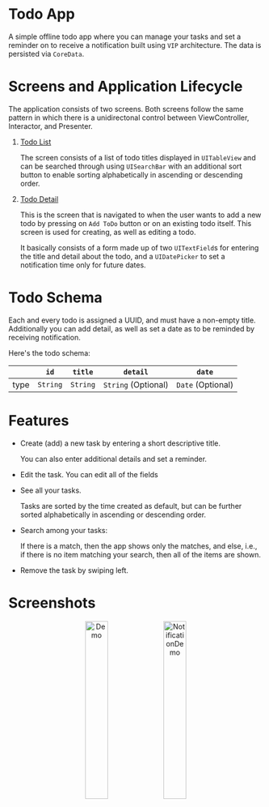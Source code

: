 # Todo App
A simple offline todo app where you can manage your tasks and set a reminder on to receive a notification built using `VIP` architecture. The data is persisted via `CoreData`.

# Screens and Application Lifecycle
The application consists of two screens. Both screens follow the same pattern in which there is a unidirectonal control between ViewController, Interactor, and Presenter.
1. [Todo List](VipToDoApp/Items)

   The screen consists of a list of todo titles displayed in `UITableView` and can be searched through using `UISearchBar` with an additional sort button to enable sorting alphabetically in ascending or descending order.
2. [Todo Detail](VipToDoApp/Detail)

   This is the screen that is navigated to when the user wants to add a new todo by pressing on `Add ToDo` button or on an existing todo itself.
   This screen is used for creating, as well as editing a todo.
   
   It basically consists of a form made up of two `UITextField`s for entering the title and detail about the todo, and a `UIDatePicker` to set a notification time only for future dates.
   

# Todo Schema
Each and every todo is assigned a UUID, and must have a non-empty title. Additionally you can add detail, as well as set a date as to be reminded by receiving notification.

Here's the todo schema:

|      | `id`     | `title`  | `detail`            | `date`            |
| ---- | -------- | -------- | ------------------- | ----------------- |
| type | `String` | `String` | `String` (Optional) | `Date` (Optional) |


# Features
- Create (add) a new task by entering a short descriptive title.
  
  You can also enter additional details and set a reminder.
- Edit the task. You can edit all of the fields
- See all your tasks.
  
  Tasks are sorted by the time created as default, but can be further sorted alphabetically in ascending or descending order.
- Search among your tasks:
  
  If there is a match, then the app shows only the matches, and else, i.e., if there is no item matching your search, then all of the items are shown.
- Remove the task by swiping left.

# Screenshots
<p align="center">
<img width="30%" alt="Demo" src="https://user-images.githubusercontent.com/93740120/153737983-1fbdf3aa-bd43-41dd-bbbf-b19039465d78.gif"> 
<img width="30%" alt="NotificationDemo" src="https://user-images.githubusercontent.com/93740120/153738057-050b8d2b-0cd9-4aa5-aa2d-cc0b9e2d487e.gif">
</p>
